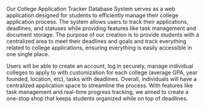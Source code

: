 Our College Application Tracker Database System serves as a web application designed for students to efficiently manage their college application process. The system allows users to track their applications, deadlines, and statuses while providing features like task management and document storage. The purpose of our creation is to provide students with a centralized area to meet their deadlines and goals and track everything related to college applications, ensuring everything is easily accessible in one single place.

Users will be able to create an account, log in securely, manage individual colleges to apply to with customization for each college (average GPA, year founded, location, etc), tasks with deadlines. Overall, individuals will have a centralized application space to streamline the process. With features like task management and real-time progress tracking, we aimed to create a one-stop shop that keeps students organized while on top of deadlines.

